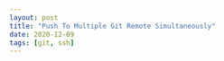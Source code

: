 ```yaml
---
layout: post
title: "Push To Multiple Git Remote Simultaneously"
date: 2020-12-09
tags: [git, ssh]
---
```

